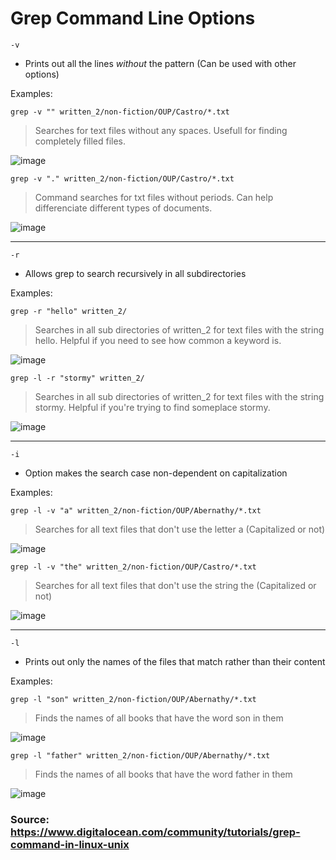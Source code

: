 # Grep Command Line Options 

`-v`

* Prints out all the lines *without* the pattern (Can be used with other options)

Examples:

`grep -v "" written_2/non-fiction/OUP/Castro/*.txt`

>Searches for text files without any spaces. Usefull for finding completely filled files.

![image](https://user-images.githubusercontent.com/122496316/218659697-947995f9-d450-4e97-8f21-fe6d30bfe8a3.png)

`grep -v "." written_2/non-fiction/OUP/Castro/*.txt` 

>Command searches for txt files without periods. Can help differenciate different types of documents.

![image](https://user-images.githubusercontent.com/122496316/218659826-a2b796a8-bf91-4c95-a978-aa16b28c3e25.png)

---
`-r`

* Allows grep to search recursively in all subdirectories

Examples:

`grep -r "hello" written_2/`

>Searches in all sub directories of written_2 for text files with the string hello. Helpful if you need to see how common a keyword is.

![image](https://user-images.githubusercontent.com/122496316/218657812-1c41794d-82d9-4c46-9318-a1611e2a9f70.png)

`grep -l -r "stormy" written_2/`

>Searches in all sub directories of written_2 for text files with the string stormy. Helpful if you're trying to find someplace stormy.

![image](https://user-images.githubusercontent.com/122496316/218658454-38ff28a7-2cb0-4966-8d51-939854e7bcd4.png)


---
`-i`

* Option makes the search case non-dependent on capitalization

Examples:

`grep -l -v "a" written_2/non-fiction/OUP/Abernathy/*.txt`

>Searches for all text files that don't use the letter a (Capitalized or not)

![image](https://user-images.githubusercontent.com/122496316/218659006-9103843f-82d9-4666-a551-ee0c8cf97d00.png)

`grep -l -v "the" written_2/non-fiction/OUP/Castro/*.txt`

>Searches for all text files that don't use the string the (Capitalized or not)

![image](https://user-images.githubusercontent.com/122496316/218659229-c5297ff8-b814-43f1-99af-1d5d22a2b28f.png)

---

`-l`

* Prints out only the names of the files that match rather than their content

Examples:

`grep -l "son" written_2/non-fiction/OUP/Abernathy/*.txt`

>Finds the names of all books that have the word son in them

![image](https://user-images.githubusercontent.com/122496316/218657296-57ad3839-1b0e-46ef-8485-051edbef6734.png)

`grep -l "father" written_2/non-fiction/OUP/Abernathy/*.txt`
>Finds the names of all books that have the word father in them

![image](https://user-images.githubusercontent.com/122496316/218657110-f6c7dd89-d176-420d-8c38-0b797f37a047.png)

### Source: https://www.digitalocean.com/community/tutorials/grep-command-in-linux-unix
